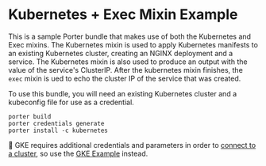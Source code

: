 # Kubernetes + Exec Mixin Example

This is a sample Porter bundle that makes use of both the Kubernetes and Exec mixins. The Kubernetes mixin is used to apply Kubernetes manifests to an existing Kubernetes cluster, creating an NGINX deployment and a service. The Kubernetes mixin is also used to produce an output with the value of the service's ClusterIP.  After the kubernetes mixin finishes, the `exec` mixin is ued to echo the cluster IP of the service that was created. 

To use this bundle, you will need an existing Kubernetes cluster and a kubeconfig file for use as a credential.

```
porter build
porter credentials generate
porter install -c kubernetes
```

🚨 GKE requires additional credentials and parameters in order to [connect to a cluster][gke-connect], so use the [GKE Example](/examples/gke-example) instead.

[gke-connect]: http://localhost:1313/best-practices/gke/
